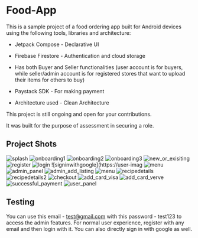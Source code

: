 # Food-App

This is a sample project of a food ordering app built for Android
devices using the following tools, libraries and architecture:

* Jetpack Compose - Declarative UI

* Firebase Firestore - Authentication and cloud storage

* Has both Buyer and Seller functionalities (user account is for buyers, while seller/admin account is for registered stores that want to upload their items for others to buy)

* Paystack SDK - For making payment
 
* Architecture used - Clean Architecture

This project is still ongoing and open for your contributions.

It was built for the purpose of assessment in securing a role.


## Project Shots

![splash](https://user-images.githubusercontent.com/36424292/178795493-6a31d5f7-345b-4017-8bd6-1816135d9711.png)
![onboarding1](https://user-images.githubusercontent.com/36424292/178795599-56b9e067-ad47-4c04-a98e-6d0d9e9c2388.png)
![onboarding2](https://user-images.githubusercontent.com/36424292/178795610-c6dab50a-4d9b-4923-9524-2843983117a4.png)
![onboarding3](https://user-images.githubusercontent.com/36424292/178795627-a9709868-137e-48e3-a1a1-6f177a625003.png)
![new_or_exisiting](https://user-images.githubusercontent.com/36424292/178795642-5f431551-e973-441b-bf21-d13582cb7d01.png)
![register](https://user-images.githubusercontent.com/36424292/178795662-6db06bac-a255-4f08-9955-d2b3a9a24ee7.png)
![login](https://user-images.githubusercontent.com/36424292/178795675-decb12c7-fdde-4974-bc0b-82bd7e23fefb.png)
![signinwithgoogle](https://user-imag
![menu](https://user-images.githubusercontent.com/36424292/178795754-d55b5ddd-4332-4b3d-989d-cc02f15b5e88.png)
![admin_panel](https://user-images.githubusercontent.com/36424292/178795689-21611e65-7a40-407d-96e6-c11d8f30f290.png)
![admin_add_listing](https://user-images.githubusercontent.com/36424292/178795726-71b58e28-3804-41d6-8e67-912fcb1a67c6.png)
![menu](https://user-images.githubusercontent.com/36424292/178795986-6bbc6280-ed65-49e3-8370-a467ef918b12.png)
![recipedetails](https://user-images.githubusercontent.com/36424292/178796002-a17de1c8-627c-46db-8435-66bdac5d359f.png)
![recipedetails2](https://user-images.githubusercontent.com/36424292/178796018-1119fe16-79fc-44b1-866c-2719617de593.png)
![checkout](https://user-images.githubusercontent.com/36424292/178796029-a6d9b9d5-e530-4861-928d-58af724ab486.png)
![add_card_visa](https://user-images.githubusercontent.com/36424292/178796050-203933d8-ee91-4b08-86e4-31bd9add5c0b.png)
![add_card_verve](https://user-images.githubusercontent.com/36424292/178796063-141d5749-99d4-4eae-9aad-91452fe4420f.png)
![successful_payment](https://user-images.githubusercontent.com/36424292/178796073-dc8d8474-e4c2-46fc-b12f-b42197a1338d.png)
![user_panel](https://user-images.githubusercontent.com/36424292/178796088-1d8e4bb5-69c4-43c4-9688-21d58a5c275a.png)

## Testing

You can use this email - test@gmail.com with this password - test123 to access the admin features.
For normal user experience, register with any email and then login with it. You can also directly sign in with google as well.
